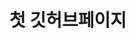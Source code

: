 <!DOCTYPE html>
<html>
<head>
   <meta charset="utf-8"  />
   <meta http-equiv= "X-UA-Compatible" content = "IE=edge">
   <title>Page Title </title>
   <meta name= "viewport" content = "width=device-width, initial-scale=1">
</head>
<body>
  <h1> 첫 깃허브페이지</h1>
</body>
</html>

